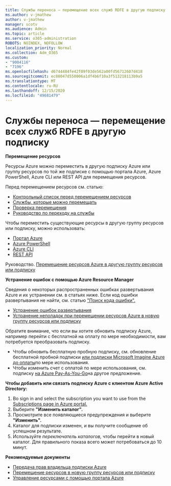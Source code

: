```yaml
---
title: Службы переноса — перемещение всех служб RDFE в другую подписку
ms.author: v-jmathew
author: v-jmathew
manager: scotv
ms.audience: Admin
ms.topic: article
ms.service: o365-administration
ROBOTS: NOINDEX, NOFOLLOW
localization_priority: Normal
ms.collection: Adm_O365
ms.custom:
- "9004116"
- "7196"
ms.openlocfilehash: d6744484fe42f09f03de562a00fd56712607d418
ms.sourcegitcommit: ec88047d550006a1df4b6f10a3f513218113b9a5
ms.translationtype: MT
ms.contentlocale: ru-RU
ms.lasthandoff: 12/15/2020
ms.locfileid: "49681479"
---
```

# <a name="transfer-services---move-all-rdfe-services-to-another-subscription"></a>Службы переноса — перемещение всех служб RDFE в другую подписку

**Перемещение ресурсов**

Ресурсы Azure можно переместить в другую подписку Azure или группу ресурсов по той же подписке с помощью портала Azure, Azure PowerShell, Azure CLI или REST API для перемещения ресурсов.

Перед перемещением ресурсов см. статью:

- [Контрольный список перед перемещением ресурсов](https://docs.microsoft.com/azure/azure-resource-manager/resource-group-move-resources?WT.mc_id=Portal-Microsoft_Azure_Support#checklist-before-moving-resources)
- [Службы, которые можно перемещать](https://docs.microsoft.com/azure/azure-resource-manager/move-support-resources?WT.mc_id=Portal-Microsoft_Azure_Support)
- [Проверка перемещения](https://docs.microsoft.com/azure/azure-resource-manager/resource-group-move-resources?WT.mc_id=Portal-Microsoft_Azure_Support#validate-move)
- [Руководство по переходу на службы](https://docs.microsoft.com/azure/azure-resource-manager/move-limitations/app-service-move-limitations?WT.mc_id=Portal-Microsoft_Azure_Support)

Чтобы переместить существующие ресурсы в другую группу ресурсов или подписку, можно использовать:

- [Портал Azure](https://docs.microsoft.com/azure/azure-resource-manager/resource-group-move-resources?WT.mc_id=Portal-Microsoft_Azure_Support#use-the-portal)
- [Azure PowerShell](https://docs.microsoft.com/azure/azure-resource-manager/resource-group-move-resources?WT.mc_id=Portal-Microsoft_Azure_Support#use-azure-powershell)
- [Azure CLI](https://docs.microsoft.com/azure/azure-resource-manager/resource-group-move-resources?WT.mc_id=Portal-Microsoft_Azure_Support#use-azure-cli)
- [REST API](https://docs.microsoft.com/azure/azure-resource-manager/resource-group-move-resources?WT.mc_id=Portal-Microsoft_Azure_Support#use-rest-api)

Руководство. [Перемещение ресурсов Azure в другую группу ресурсов или подписку](https://docs.microsoft.com/azure/azure-resource-manager/resource-manager-tutorial-move-resources)

**Устранение ошибок с помощью Azure Resource Manager**

Сведения о некоторых распространенных ошибках развертывания Azure и их устранении см. в статьях ниже. Если код ошибки развертывания не найти, см. статью ["Поиск кода ошибки".](https://docs.microsoft.com/azure/azure-resource-manager/resource-manager-common-deployment-errors?WT.mc_id=Portal-Microsoft_Azure_Support#find-error-code)

- [Устранение ошибок развертывания](https://docs.microsoft.com/azure/azure-resource-manager/resource-manager-common-deployment-errors)
- [Устранение неполадок при перемещении ресурсов Azure в новую группу ресурсов или подписку](https://docs.microsoft.com/azure/azure-resource-manager/troubleshoot-move)

Обратите внимание, что если вы хотите обновить подписку Azure, например перейти с бесплатной на оплату по мере необходимости, вам потребуется преобразовать подписку.

- Чтобы обновить бесплатную пробную подписку, см. обновление бесплатной пробной подписки [или подписки Microsoft Imagine Azure до оплаты](https://docs.microsoft.com/azure/billing/billing-upgrade-azure-subscription)по мере использования.
- Чтобы изменить счет с оплатой по мере использования, см. подписку [на Azure Pay-As-You-Go](https://docs.microsoft.com/azure/billing/billing-how-to-switch-azure-offer)на другое предложение.

**Чтобы добавить или связать подписку Azure с клиентом Azure Active Directory:**

1. Во sign in and select the subscription you want to use from the [Subscriptions page in Azure portal.](https://portal.azure.com/#blade/Microsoft_Azure_Billing/SubscriptionsBlade)
2. Выберите **"Изменить каталог".**
3. Просмотрите все появляющиеся предупреждения и выберите **"Изменить".**
4. Каталог для подписки изменен, и вы получите сообщение об успешном результате.
5. Используйте *переключатель каталогов,* чтобы перейти в новый каталог. Для правильного показа всего может потребоваться до 10 минут.

**Рекомендуемые документы**

- [Передача прав владельца подписки Azure](https://docs.microsoft.com/azure/billing-subscription-transfer)
- [Перемещение ресурсов в новую группу ресурсов или подписку](https://docs.microsoft.com/azure/azure-resource-manager/resource-group-move-resources)
- [Управление ресурсами с помощью портала Azure](https://docs.microsoft.com/azure/azure-resource-manager/resource-group-portal)
